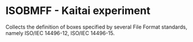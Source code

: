 # ISOBMFF - Kaitai experiment

Collects the definition of boxes specified by several File Format standards, namely ISO/IEC 14496-12, ISO/IEC 14496-15.
